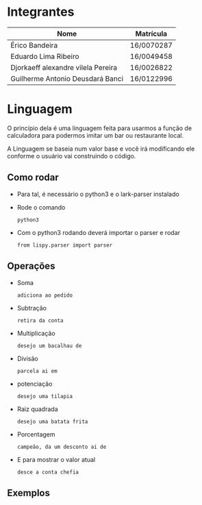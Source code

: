 # Integrantes

| Nome                               | Matrícula  |
| ---------------------------------- | ---------- |
| Érico Bandeira                     | 16/0070287 |
| Eduardo Lima Ribeiro               | 16/0049458 |
| Djorkaeff alexandre vilela Pereira | 16/0026822 |
| Guilherme Antonio Deusdará Banci   | 16/0122996 |

# Linguagem

O princípio dela é uma linguagem feita para usarmos a função de calculadora para podermos imitar um bar ou restaurante local.

A Linguagem se baseia num valor base e você irá modificando ele conforme o usuário vai construindo o código.

## Como rodar

- Para tal, é necessário o python3 e o lark-parser instalado
- Rode o comando

  `python3`

- Com o python3 rodando deverá importar o parser e rodar

  `from lispy.parser import parser`

## Operações

- Soma

  `adiciona ao pedido`

- Subtração

  `retira da conta`

- Multiplicação

  `desejo um bacalhau de`

- Divisão

  `parcela ai em`

- potenciação

  `desejo uma tilapia`

- Raiz quadrada

  `desejo uma batata frita`

- Porcentagem

  `campeão, da um desconto ai de`

- E para mostrar o valor atual

  `desce a conta chefia`

## Exemplos
